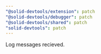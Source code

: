 ```yaml
---
"@solid-devtools/extension": patch
"@solid-devtools/debugger": patch
"@solid-devtools/shared": patch
"solid-devtools": patch
---
```


Log messages recieved.
